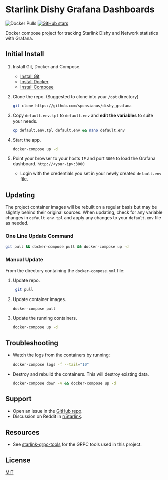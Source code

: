 # Starlink Dishy Grafana Dashboards

![Docker Pulls](https://img.shields.io/docker/pulls/sponsianus/starlink-grpc-tools) [![GitHub stars](https://img.shields.io/github/stars/sponsianus/dishy_grafana)](https://github.com/sponsianus/dishy_grafana/stargazers)

Docker compose project for tracking Starlink Dishy and Network statistics with Grafana.

## Initial Install

1. Install Git, Docker and Compose.
    - [Install Git](https://git-scm.com/book/en/v2/Getting-Started-Installing-Git)
    - [Install Docker](https://docs.docker.com/get-docker)
    - [Install Compose](https://docs.docker.com/compose/install)

1. Clone the repo. (Suggested to clone into your `/opt` directory)

   ```bash
   git clone https://github.com/sponsianus/dishy_grafana
    ```

1. Copy `default.env.tpl` to `default.env` and **edit the variables** to suite your needs.

   ```bash
   cp default.env.tpl default.env && nano default.env
   ```

1. Start the app.

   ```bash
   docker-compose up -d
   ```

1. Point your browser to your hosts `IP` and port `3000` to load the Grafana dashboard. `http://<your-ip>:3000`

    - Login with the credentials you set in your newly created `default.env` file.

## Updating

The project container images will be rebuilt on a regular basis but may be slightly behind their original sources.
When updating, check for any variable changes in `default.env.tpl` and apply any changes to your `default.env` file as needed.

### One Line Update Command

```bash
git pull && docker-compose pull && docker-compose up -d
```

### Manual Update

From the directory containing the `docker-compose.yml` file:

1. Update repo.

   ```bash
    git pull
   ```

1. Update container images.

   ```bash
   docker-compose pull
   ```

1. Update the running containers.

   ```bash
   docker-compose up -d
   ```

## Troubleshooting

- Watch the logs from the containers by running:

   ```bash
   docker-compose logs -f --tail="10"
   ```

- Destroy and rebuild the containers. This will destroy existing data.

   ```bash
   docker-compose down -v && docker-compose up -d
   ```

## Support

   - Open an issue in the [GitHub repo](https://github.com/sponsianus/dishy_grafana/issues/new).
   - Discussion on Reddit in [r/Starlink](https://www.reddit.com/r/Starlink/comments/nhwb6w/dishy_grafana_monitoring/).

## Resources

- See [starlink-grpc-tools](https://github.com/sparky8512/starlink-grpc-tools) for the GRPC tools used in this project.

## License

[MIT](LICENSE.md)